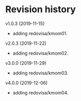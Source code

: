 Revision history
=================

v1.0.3  (2019-11-15)

* adding redovisa/kmom01.

v2.0.3  (2019-11-22)

* adding redovisa/kmom02.

v3.0.0  (2019-11-29)

* adding redovisa/kmom03.

v4.0.0  (2019-12-06)

* adding redovisa/kmom04.

